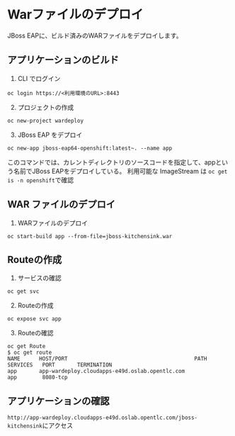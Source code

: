 # Warファイルのデプロイ
JBoss EAPに、ビルド済みのWARファイルをデプロイします。

## アプリケーションのビルド
1. CLI でログイン
```
oc login https://<利用環境のURL>:8443
```

2. プロジェクトの作成
```
oc new-project wardeploy
```

3. JBoss EAP をデプロイ
```
oc new-app jboss-eap64-openshift:latest~. --name app
```
このコマンドでは、カレントディレクトリのソースコードを指定して、appという名前でJBoss EAPをデプロイしている。
利用可能な ImageStream は `oc get is -n openshift`で確認

## WAR ファイルのデプロイ
1. WARファイルのデプロイ
```
oc start-build app --from-file=jboss-kitchensink.war
```

## Routeの作成
1. サービスの確認
```
oc get svc
```

2. Routeの作成
```
oc expose svc app
```

3. Routeの確認
```
oc get Route
$ oc get route
NAME      HOST/PORT                                        PATH      SERVICES   PORT       TERMINATION
app       app-wardeploy.cloudapps-e49d.oslab.opentlc.com             app        8080-tcp   
```

## アプリケーションの確認
`http://app-wardeploy.cloudapps-e49d.oslab.opentlc.com/jboss-kitchensink`にアクセス
